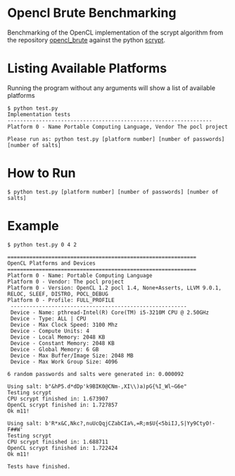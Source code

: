 Opencl Brute Benchmarking
=========================

Benchmarking of the OpenCL implementation of the scrypt algorithm from the
repository [opencl_brute](https://github.com/bkerler/opencl_brute/)
against the python [scrypt](https://pypi.org/project/scrypt/).

Listing Available Platforms
===========================
Running the program without any arguments will show a list of available platforms

```
$ python test.py
Implementation tests
-----------------------------------------------------------------
Platform 0 - Name Portable Computing Language, Vendor The pocl project

Please run as: python test.py [platform number] [number of passwords] [number of salts]
```

How to Run
==========
```
$ python test.py [platform number] [number of passwords] [number of salts]
```

Example
=======
```
$ python test.py 0 4 2

============================================================
OpenCL Platforms and Devices
============================================================
Platform 0 - Name: Portable Computing Language
Platform 0 - Vendor: The pocl project
Platform 0 - Version: OpenCL 1.2 pocl 1.4, None+Asserts, LLVM 9.0.1, RELOC, SLEEF, DISTRO, POCL_DEBUG
Platform 0 - Profile: FULL_PROFILE
 --------------------------------------------------------
 Device - Name: pthread-Intel(R) Core(TM) i5-3210M CPU @ 2.50GHz
 Device - Type: ALL | CPU
 Device - Max Clock Speed: 3100 Mhz
 Device - Compute Units: 4
 Device - Local Memory: 2048 KB
 Device - Constant Memory: 2048 KB
 Device - Global Memory: 6 GB
 Device - Max Buffer/Image Size: 2048 MB
 Device - Max Work Group Size: 4096

6 random passwords and salts were generated in: 0.000092

Using salt: b"&hP5.d*dDp'k9BIK0@CNm-,XI\\)a)pG{%I_Wl~G6e"
Testing scrypt
CPU scrypt finished in: 1.673907
OpenCL scrypt finished in: 1.727857
Ok m11!

Using salt: b'R*x&C,Nkc?,nuUcQqjCZabCIa%,=R;m$U{<5biIJ,S|Yy9CtyO!-F##W'
Testing scrypt
CPU scrypt finished in: 1.688711
OpenCL scrypt finished in: 1.722424
Ok m11!

Tests have finished.
```
